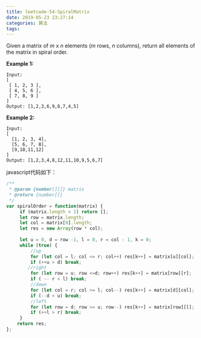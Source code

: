 ```yaml
---
title: leetcode-54-SpiralMatrix
date: 2019-05-23 23:27:14
categories: 算法
tags:
---
```


Given a matrix of *m* x *n* elements (*m* rows, *n* columns), return all elements of the matrix in spiral order.

**Example 1:**

```
Input:
[
 [ 1, 2, 3 ],
 [ 4, 5, 6 ],
 [ 7, 8, 9 ]
]
Output: [1,2,3,6,9,8,7,4,5]
```

**Example 2:**

```
Input:
[
  [1, 2, 3, 4],
  [5, 6, 7, 8],
  [9,10,11,12]
]
Output: [1,2,3,4,8,12,11,10,9,5,6,7]
```

javascript代码如下：

```js
/**
 * @param {number[][]} matrix
 * @return {number[]}
 */
var spiralOrder = function(matrix) {
     if (matrix.length < 1) return [];
     let row = matrix.length;
     let col = matrix[0].length;
     let res = new Array(row * col);
    
     let u = 0, d = row -1, l = 0, r = col - 1, k = 0;
     while (true) {
         //up
         for (let col = l; col <= r; col++) res[k++] = matrix[u][col];
         if (++u > d) break;
        //right
         for (let row = u; row <=d; row++) res[k++] = matrix[row][r];
         if ( -- r < l) break;
         //down
         for (let col = r; col >= l; col--) res[k++] = matrix[d][col];
         if (--d < u) break;
         //left
         for (let row = d; row >= u; row--) res[k++] = matrix[row][l];
         if (++l > r) break;
     }
    return res;
};
```

